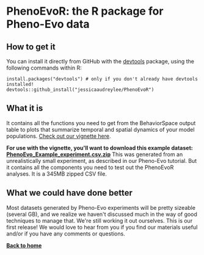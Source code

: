 # PhenoEvoR: the R package for Pheno-Evo data

## How to get it
You can install it directly from GitHub with the [devtools](https://cran.r-project.org/web/packages/devtools/index.html) package, using the following commands within R:

    install.packages("devtools") # only if you don't already have devtools installed!
    devtools::github_install("jessicaaudreylee/PhenoEvoR")

## What it is
It contains all the functions you need to get from the BehaviorSpace output table to plots that summarize temporal and spatial dynamics of your model populations. [Check out our vignette here](https://jessicaaudreylee.github.io/pheno-evo.github.io/PhenoEvoR-intro-vignette).

**For use with the vignette, you'll want to download this example dataset: [PhenoEvo_Example_experiment.csv.zip](https://drive.google.com/drive/folders/1qApxQRWs9L2OAsBO4jDohXHHxXx0UwaV)**
This was generated from an unrealistically small experiment, as described in our Pheno-Evo tutorial. But it contains all the components you need to test out the PhenoEvoR analyses. It is a 345MB zipped CSV file.

## What we could have done better
Most datasets generated by Pheno-Evo experiments will be pretty sizeable (several GB), and we realize we haven't discussed much in the way of good techniques to manage that. We're still working it out ourselves.
This is our first release! We would love to hear from you if you find our materials useful and/or if you have any comments or questions.



**[Back to home](https://jessicaaudreylee.github.io/pheno-evo.github.io/)**

